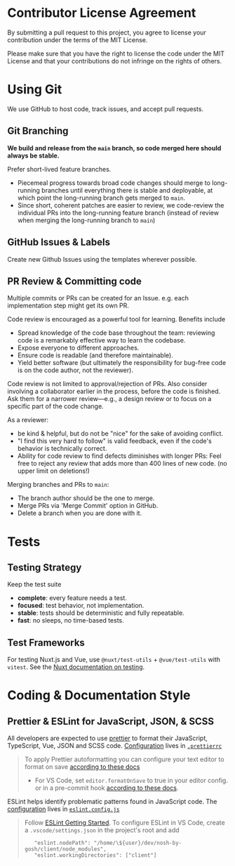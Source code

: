 # Contributor License Agreement

By submitting a pull request to this project, you agree to license your contribution under the terms of the MIT License.

Please make sure that you have the right to license the code under the MIT License and that your contributions do not infringe on the rights of others.

# Using Git

We use GitHub to host code, track issues, and accept pull requests.

## Git Branching

**We build and release from the `main` branch, so code merged here should always be stable.**

Prefer short-lived feature branches.

- Piecemeal progress towards broad code changes should merge to long-running branches until
  everything there is stable and deployable, at which point the long-running branch gets merged
  to `main`.
- Since short, coherent patches are easier to review, we code-review the individual PRs into
  the long-running feature branch (instead of review when merging the long-running branch to
  `main`)

## GitHub Issues & Labels

Create new Github Issues using the templates wherever possible.

## PR Review & Committing code

Multiple commits or PRs can be created for an Issue. e.g. each implementation step might get its own PR.

Code review is encouraged as a powerful tool for learning. Benefits include

- Spread knowledge of the code base throughout the team: reviewing code is a remarkably effective way to learn the codebase.
- Expose everyone to different approaches.
- Ensure code is readable (and therefore maintainable).
- Yield better software (but ultimately the responsibility
  for bug-free code is on the code author, not the reviewer).

Code review is not limited to approval/rejection of PRs. Also consider involving a collaborator
earlier in the process, before the code is finished. Ask them for a narrower review—e.g., a
design review or to focus on a specific part of the code change.

As a reviewer:

- be kind & helpful, but do not be "nice" for the sake of avoiding conflict.
- "I find this very hard to follow" is valid feedback, even if the code's behavior is technically correct.
- Ability for code review to find defects diminishes with longer PRs: Feel free to reject any
  review that adds more than 400 lines of new code. (no upper limit on deletions!)

Merging branches and PRs to `main`:

- The branch author should be the one to merge.
- Merge PRs via 'Merge Commit' option in GitHub.
- Delete a branch when you are done with it.

# Tests

## Testing Strategy

Keep the test suite

- **complete**: every feature needs a test.
- **focused**: test behavior, not implementation.
- **stable**: tests should be deterministic and fully repeatable.
- **fast**: no sleeps, no time-based tests.

## Test Frameworks

For testing Nuxt.js and Vue, use `@nuxt/test-utils` + `@vue/test-utils` with `vitest`.
See the [Nuxt documentation on testing](https://nuxt.com/docs/getting-started/testing).

# Coding & Documentation Style

## Prettier & ESLint for JavaScript, JSON, & SCSS

All developers are expected to use [prettier](https://prettier.io/) to format their JavaScript, TypeScript, Vue, JSON and SCSS
code. [Configuration](https://prettier.io/docs/en/configuration.html) lives in [`.prettierrc`](admin_ui/.prettierrc)

> To apply Prettier autoformatting you can configure your text editor to format on save [according
> to these docs](https://prettier.io/docs/en/editors.html)
>
> - For VS Code, set `editor.formatOnSave` to true in your editor config.
>   or in a pre-commit hook [according to these docs](https://prettier.io/docs/en/precommit.html).

ESLint helps identify problematic patterns found in JavaScript code. The
[configuration](https://eslint.org/docs/user-guide/configuring) lives in [`eslint.config.js`](admin_ui/eslint.config.js)

> Follow [ESLint Getting Started](https://eslint.org/docs/user-guide/getting-started).
> To configure ESLint in VS Code, create a `.vscode/settings.json` in the project's root and add
>
> ```
>    "eslint.nodePath": "/home/\${user}/dev/nosh-by-gosh/client/node_modules",
>    "eslint.workingDirectories": ["client"]
> ```
